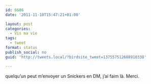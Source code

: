 ```yaml
---
id: 6686
date: '2011-11-18T15:47:21+01:00'

layout: post
categories:
  - Vis ma vie
tags:
  - tweet
format: status
publish_social: no
guid: 'http://tweets.local/?birdsite_tweet=137557512688910338'

---
```


quelqu’un peut m’envoyer un Snickers en DM, j’ai faim là. Merci.